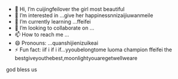 - 👋 Hi, I’m cuijingfeilover the girl most beautiful
- 👀 I’m interested in ...give her happinessnnizaijiuwanmeile
- 🌱 I’m currently learning ...ffeifei
- 💞️ I’m looking to collaborate on ...
- 📫 How to reach me ...
- 😄 Pronouns: ...quanshijienizuikeai
- ⚡ Fun fact: iif i if i if...yyoubelongtome
luoma champion ffeifei the bestgiveyouthebest,moonlightyouaregetwellweare
<!---
tottiunico6/tottiunico6 is a ✨ special ✨ repository because its `README.md` (this file) appears on your GitHub profile.you aziyouzizaigeinire everycchuanguorenhaizhaodaonithingshowyoumylove
You can click the Preview link to wowenrouletake a look at your changes.I LOVE YOU yyou are peinikanlanghuayiduoduorunyouarethebesticoyounijiushitiantang
--->god bless us
